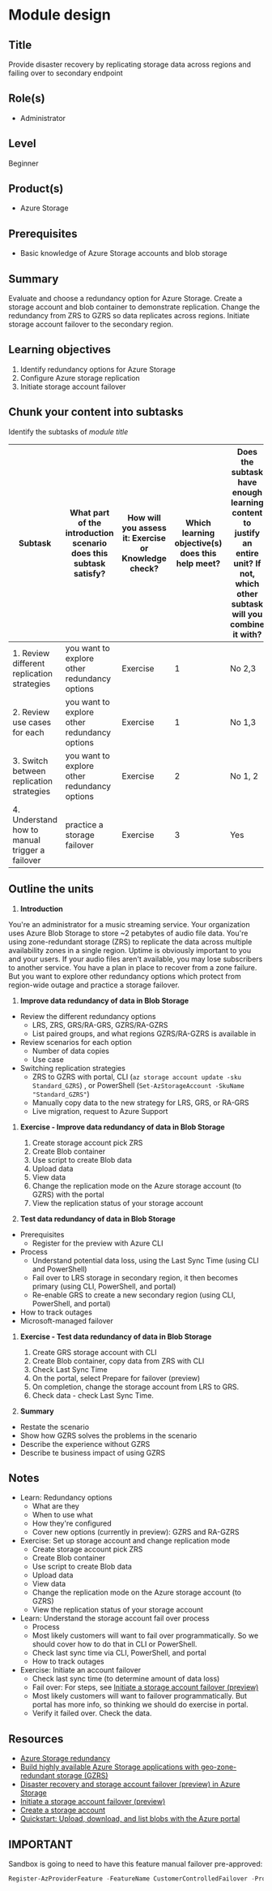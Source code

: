 # Module design

## Title

Provide disaster recovery by replicating storage data across regions and failing over to secondary endpoint


## Role(s)

- Administrator

## Level

Beginner

## Product(s)

- Azure Storage 

## Prerequisites

- Basic knowledge of Azure Storage accounts and blob storage

## Summary

Evaluate and choose a redundancy option for Azure Storage. Create a storage account and blob container to demonstrate replication. Change the redundancy from ZRS to GZRS so data replicates across regions. Initiate storage account failover to the secondary region.

## Learning objectives

1. Identify redundancy options for Azure Storage
1. Configure Azure storage replication
1. Initiate storage account failover

## Chunk your content into subtasks

Identify the subtasks of *module title*

| Subtask | What part of the introduction scenario does this subtask satisfy? | How will you assess it: **Exercise or Knowledge check**? | Which learning objective(s) does this help meet? | Does the subtask have enough learning content to justify an entire unit? If not, which other subtask will you combine it with? |
| ---- | ---- | ---- | ---- | ---- |
| 1. Review different replication strategies | you want to explore other redundancy options | Exercise | 1 | No 2,3 |
| 2. Review use cases for each | you want to explore other redundancy options | Exercise | 1 | No 1,3 |
| 3. Switch between replication strategies | you want to explore other redundancy options | Exercise | 2 | No 1, 2 |
| 4. Understand how to manual trigger a failover | practice a storage failover | Exercise | 3 | Yes |


## Outline the units

1. **Introduction**

  You're an administrator for a music streaming service.  Your organization uses Azure Blob Storage to store ~2 petabytes of audio file data. You're using zone-redundant storage (ZRS) to replicate the data across multiple availability zones in a single region. Uptime is obviously important to you and your users. If your audio files aren't available, you may lose subscribers to another service. You have a plan in place to recover from a zone failure. But you want to explore other redundancy options which protect from region-wide outage and practice a storage failover.

1. **Improve data redundancy of data in Blob Storage**

  - Review the different redundancy options
    - LRS, ZRS, GRS/RA-GRS, GZRS/RA-GZRS
    - List paired groups, and what regions GZRS/RA-GZRS is available in
  - Review scenarios for each option
    - Number of data copies
    - Use case
  - Switching replication strategies
    - ZRS to GZRS with portal, CLI (`az storage account update -sku Standard_GZRS`) , or PowerShell (`Set-AzStorageAccount -SkuName "Standard_GZRS"`)
    - Manually copy data to the new strategy for LRS, GRS, or RA-GRS
    - Live migration, request to Azure Support

1. **Exercise - Improve data redundancy of data in Blob Storage**

    1. Create storage account pick ZRS
    1. Create Blob container
    1. Use script to create Blob data
    1. Upload data
    1. View data
    1. Change the replication mode on the Azure storage account (to GZRS) with the portal
    1. View the replication status of your storage account

1. **Test data redundancy of data in Blob Storage**

  - Prerequisites
    - Register for the preview with Azure CLI
  - Process
    - Understand potential data loss, using the Last Sync Time (using CLI and PowerShell)
    - Fail over to LRS storage in secondary region, it then becomes primary (using CLI, PowerShell, and portal)
    - Re-enable GRS to create a new secondary region (using CLI, PowerShell, and portal)
  - How to track outages
  - Microsoft-managed failover

1. **Exercise - Test data redundancy of data in Blob Storage**

    1. Create GRS storage account with CLI
    1. Create Blob container, copy data from ZRS with CLI
    1. Check Last Sync Time
    1. On the portal, select Prepare for failover (preview)
    1. On completion, change the storage account from LRS to GRS.
    1. Check data - check Last Sync Time.

1. **Summary**

  - Restate the scenario
  - Show how GZRS solves the problems in the scenario
  - Describe the experience without GZRS
  - Describe te business impact of using GZRS

## Notes

- Learn: Redundancy options 
  - What are they
  - When to use what
  - How they're configured
  - Cover new options (currently in preview): GZRS and RA-GZRS 
- Exercise: Set up storage account and change replication mode
  - Create storage account pick ZRS
  - Create Blob container
  - Use script to create Blob data
  - Upload data
  - View data
  - Change the replication mode on the Azure storage account (to GZRS)
  - View the replication status of your storage account
- Learn: Understand the storage account fail over process
  - Process 
  - Most likely customers will want to fail over programmatically. So we should cover how to do that in CLI or  PowerShell.
  - Check last sync time via CLI, PowerShell, and portal
  - How to track outages
- Exercise: Initiate an account failover
  - Check last sync time (to determine amount of data loss)
  - Fail over: For steps, see [Initiate a storage account failover (preview)](/azure/storage/common/storage-initiate-account-failover)
  - Most likely customers will want to failover programmatically. But portal has more info, so thinking we should do exercise in portal.
  - Verify it failed over. Check the data.

## Resources

- [Azure Storage redundancy](/azure/storage/common/storage-redundancy)  
- [Build highly available Azure Storage applications with geo-zone-redundant storage (GZRS)](/azure/storage/common/storage-redundancy-gzrs?toc=%2fazure%2fstorage%2fblobs%2ftoc.json)
- [Disaster recovery and storage account failover (preview) in Azure Storage](/azure/storage/common/storage-disaster-recovery-guidance?toc=%2fazure%2fstorage%2fblobs%2ftoc.json)  
- [Initiate a storage account failover (preview)](/azure/storage/common/storage-initiate-account-failover#azure-portal)
- [Create a storage account](/azure/storage/common/storage-quickstart-create-account?tabs=azure-portal)
- [Quickstart: Upload, download, and list blobs with the Azure portal](/azure/storage/blobs/storage-quickstart-blobs-portal)


## IMPORTANT

Sandbox is going to need to have this feature manual failover pre-approved:

```powershell
Register-AzProviderFeature -FeatureName CustomerControlledFailover -ProviderNamespace Microsoft.Storage
```
